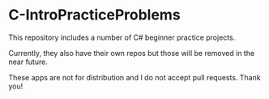 # C-IntroPracticeProblems

This repository includes a number of C# beginner practice projects. 

Currently, they also have their own repos but those will be removed in the near future.

These apps are not for distribution and I do not accept pull requests. Thank you!
